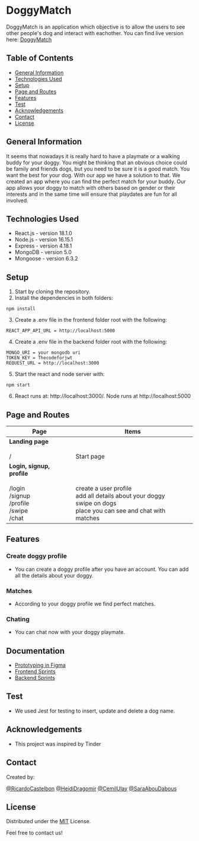 # DoggyMatch

DoggyMatch is an application which objective is to allow the users to see other people's dog and interact with eachother. You can find live version here: [DoggyMatch](https://doggymatch.netlify.app/)

## Table of Contents

* [General Information](#general-information)
* [Technologies Used](#technologies-used)
* [Setup](#setup)
* [Page and Routes](#[page-and-routes])
* [Features](#features)
* [Test](#test)
* [Acknowledgements](#acknowledgements)
* [Contact](#contact)
* [License](#license)

## General Information
It seems that nowadays it is really hard to have a playmate or a walking buddy for your doggy. You might be thinking that an obvious choice could be family and friends dogs, but you need to be sure it is a good match. You want the best for your dog. With our app we have a solution to that. We created an app where you can find the perfect match for your buddy. Our app allows your doggy to match with others based on gender or their interests and in the same time will ensure that playdates are fun for all involved.


## Technologies Used
- React.js - version 18.1.0
- Node.js - version 16.15.1
- Express - version 4.18.1
- MongoDB - version 5.0
- Mongoose - version 6.3.2


## Setup

1. Start by cloning the repository.
2. Install the dependencies in both folders:

```
npm install
```

3. Create a .env file in the frontend folder root with the following:

```
REACT_APP_API_URL = http://localhost:5000
```

4. Create a .env file in the backend folder root with the following:

```
MONGO_URI = your mongodb uri
TOKEN_KEY = Thecodeforjwt
REQUEST_URL = http://localhost:3000
```

5. Start the react and node server with:

```
npm start
```

6. React runs at: http://localhost:3000/. Node runs at http://localhost:5000


## Page and Routes

| Page                                                                                                             | Items                                                                                                                                                  |
| ---------------------------------------------------------------------------------------------------------------- | ------------------------------------------------------------------------------------------------------------------------------------------------------ |
| **Landing page** <br /> <br /> /                                                                                 | <br /> <br /> Start page                                                                                                                               |
| **Login, signup, profile** <br /> <br /> /login <br /> /signup <br /> /profile <br /> /swipe <br /> /chat <br /> | <br /> <br /> <br /> create a user profile <br /> add all details about your doggy <br /> swipe on dogs <br /> place you can see and chat with matches |

## Features

### Create doggy profile

- You can create a doggy profile after you have an account. You can add all the details about your doggy.

### Matches

- According to your doggy profile we find perfect matches.

### Chating

- You can chat now with your doggy playmate.

## Documentation

- [Prototyping in Figma](https://www.figma.com/file/hEO9VUjNsFZXQOl84DlZQk/DoggyMatch?node-id=0%3A1)
- [Frontend Sprints](https://github.com/cimp08/team-2-frontend/projects)
- [Backend Sprints](https://github.com/cimp08/team-2-backend-final/projects)

## Test

- We used Jest for testing to insert, update and delete a dog name.

## Acknowledgements

- This project was inspired by Tinder

## Contact

Created by:

[@RicardoCastelbon](https://github.com/RicardoCastelbon)
[@HeidiDragomir](https://github.com/HeidiDragomir)
[@CemilUlay](https://github.com/cimp08)
[@SaraAbouDabous](https://github.com/sarz2)


## License

Distributed under the [MIT](https://choosealicense.com/licenses/mit/) License.

Feel free to contact us!
